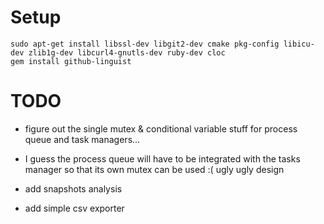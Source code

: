# Setup

    sudo apt-get install libssl-dev libgit2-dev cmake pkg-config libicu-dev zlib1g-dev libcurl4-gnutls-dev ruby-dev cloc
    gem install github-linguist    

# TODO

- figure out the single mutex & conditional variable stuff for process queue and task managers...
- I guess the process queue will have to be integrated with the tasks manager so that its own mutex can be used :( ugly ugly design

- add snapshots analysis
- add simple csv exporter


